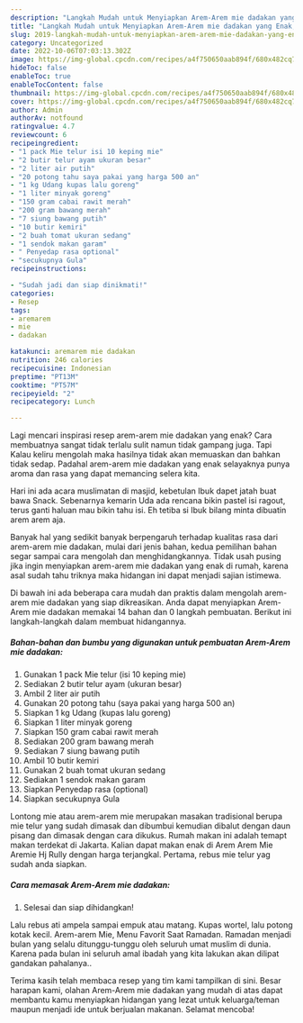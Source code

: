 ```yaml
---
description: "Langkah Mudah untuk Menyiapkan Arem-Arem mie dadakan yang Enak, Buat Buka Puasa Bikin Ngiler"
title: "Langkah Mudah untuk Menyiapkan Arem-Arem mie dadakan yang Enak, Buat Buka Puasa Bikin Ngiler"
slug: 2019-langkah-mudah-untuk-menyiapkan-arem-arem-mie-dadakan-yang-enak-buat-buka-puasa-bikin-ngiler
category: Uncategorized
date: 2022-10-06T07:03:13.302Z
image: https://img-global.cpcdn.com/recipes/a4f750650aab894f/680x482cq70/arem-arem-mie-dadakan-foto-resep-utama.jpg
hideToc: false
enableToc: true
enableTocContent: false
thumbnail: https://img-global.cpcdn.com/recipes/a4f750650aab894f/680x482cq70/arem-arem-mie-dadakan-foto-resep-utama.jpg
cover: https://img-global.cpcdn.com/recipes/a4f750650aab894f/680x482cq70/arem-arem-mie-dadakan-foto-resep-utama.jpg
author: Admin
authorAv: notfound
ratingvalue: 4.7
reviewcount: 6
recipeingredient:
- "1 pack Mie telur isi 10 keping mie"
- "2 butir telur ayam ukuran besar"
- "2 liter air putih"
- "20 potong tahu saya pakai yang harga 500 an"
- "1 kg Udang kupas lalu goreng"
- "1 liter minyak goreng"
- "150 gram cabai rawit merah"
- "200 gram bawang merah"
- "7 siung bawang putih"
- "10 butir kemiri"
- "2 buah tomat ukuran sedang"
- "1 sendok makan garam"
- " Penyedap rasa optional"
- "secukupnya Gula"
recipeinstructions:

- "Sudah jadi dan siap dinikmati!"
categories:
- Resep
tags:
- aremarem
- mie
- dadakan

katakunci: aremarem mie dadakan 
nutrition: 246 calories
recipecuisine: Indonesian
preptime: "PT13M"
cooktime: "PT57M"
recipeyield: "2"
recipecategory: Lunch

---
```



Lagi mencari inspirasi resep arem-arem mie dadakan yang enak? Cara membuatnya sangat tidak terlalu sulit namun tidak gampang juga. Tapi Kalau keliru mengolah maka hasilnya tidak akan memuaskan dan bahkan tidak sedap. Padahal arem-arem mie dadakan yang enak selayaknya punya aroma dan rasa yang dapat memancing selera kita.


Hari ini ada acara muslimatan di masjid, kebetulan Ibuk dapet jatah buat bawa Snack. Sebenarnya kemarin Uda ada rencana bikin pastel isi ragout, terus ganti haluan mau bikin tahu isi. Eh tetiba si Ibuk bilang minta dibuatin arem arem aja.

Banyak hal yang sedikit banyak berpengaruh terhadap kualitas rasa dari arem-arem mie dadakan, mulai dari jenis bahan, kedua pemilihan bahan segar sampai cara mengolah dan menghidangkannya. Tidak usah pusing jika ingin menyiapkan arem-arem mie dadakan yang enak di rumah, karena asal sudah tahu triknya maka hidangan ini dapat menjadi sajian istimewa.


Di bawah ini ada beberapa cara mudah dan praktis dalam mengolah arem-arem mie dadakan yang siap dikreasikan. Anda dapat menyiapkan Arem-Arem mie dadakan memakai 14 bahan dan 0 langkah pembuatan. Berikut ini langkah-langkah dalam membuat hidangannya.

<!--inarticleads1-->

##### Bahan-bahan dan bumbu yang digunakan untuk pembuatan Arem-Arem mie dadakan:

1. Gunakan 1 pack Mie telur (isi 10 keping mie)
1. Sediakan 2 butir telur ayam (ukuran besar)
1. Ambil 2 liter air putih
1. Gunakan 20 potong tahu (saya pakai yang harga 500 an)
1. Siapkan 1 kg Udang (kupas lalu goreng)
1. Siapkan 1 liter minyak goreng
1. Siapkan 150 gram cabai rawit merah
1. Sediakan 200 gram bawang merah
1. Sediakan 7 siung bawang putih
1. Ambil 10 butir kemiri
1. Gunakan 2 buah tomat ukuran sedang
1. Sediakan 1 sendok makan garam
1. Siapkan  Penyedap rasa (optional)
1. Siapkan secukupnya Gula


Lontong mie atau arem-arem mie merupakan masakan tradisional berupa mie telur yang sudah dimasak dan dibumbui kemudian dibalut dengan daun pisang dan dimasak dengan cara dikukus. Rumah makan ini adalah temapt makan terdekat di Jakarta. Kalian dapat makan enak di Arem Arem Mie Aremie Hj Rully dengan harga terjangkal. Pertama, rebus mie telur yag sudah anda siapkan. 

<!--inarticleads2-->

##### Cara memasak Arem-Arem mie dadakan:


1. Selesai dan siap dihidangkan!

Lalu rebus ati ampela sampai empuk atau matang. Kupas wortel, lalu potong kotak kecil. Arem-arem Mie, Menu Favorit Saat Ramadan. Ramadan menjadi bulan yang selalu ditunggu-tunggu oleh seluruh umat muslim di dunia. Karena pada bulan ini seluruh amal ibadah yang kita lakukan akan dilipat gandakan pahalanya.. 

Terima kasih telah membaca resep yang tim kami tampilkan di sini. Besar harapan kami, olahan Arem-Arem mie dadakan yang mudah di atas dapat membantu kamu menyiapkan hidangan yang lezat untuk keluarga/teman maupun menjadi ide untuk berjualan makanan. Selamat mencoba!
